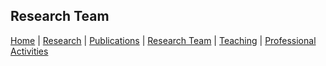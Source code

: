 Research Team
-


 [Home](/index.md) | [Research](/Research.md) | [Publications](/Publications.md) | [Research Team](/Team.md) 
| [Teaching](/Teaching.md) | [Professional Activities](/Activities.md)

